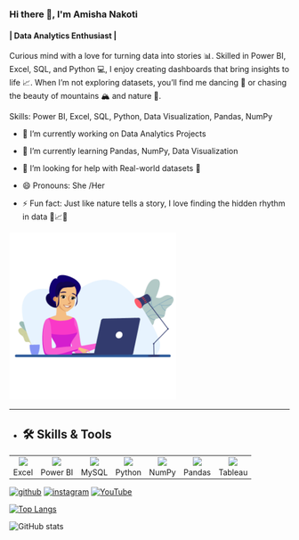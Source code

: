 ### Hi there 👋, I'm  Amisha Nakoti
#### | Data Analytics Enthusiast |
Curious mind with a love for turning data into stories 📊. Skilled in Power BI, Excel, SQL, and Python 💻, I enjoy creating dashboards that bring insights to life 📈. When I’m not exploring datasets, you’ll find me dancing 💃 or chasing the beauty of mountains 🏔️ and nature 🌿.

Skills: Power BI, Excel, SQL, Python, Data Visualization, Pandas, NumPy

- 🔭 I’m currently working on Data Analytics Projects 
- 🌱 I’m currently learning Pandas, NumPy, Data Visualization 
- 🤔 I’m looking for help with Real-world datasets 📂 
- 😄 Pronouns: She /Her 
- ⚡ Fun fact:  Just like nature tells a story, I love finding the hidden rhythm in data 🌄📈💃

  </td>
<td align="center" width="40%">
  <img src="vw6LrzVLM8.gif" width="300"/>
</td>
</tr>
</table>

---

- ## 🛠 Skills & Tools
<table>
<tr>
<td align="center">
  <img src="https://img.icons8.com/color/96/microsoft-excel-2019--v1.png" width="60"/><br>Excel
</td>
<td align="center">
  <img src="https://img.icons8.com/color/96/power-bi.png" width="60"/><br>Power BI
</td>
<td align="center">
  <img src="https://img.icons8.com/fluency/96/mysql-logo.png" width="60"/><br>MySQL
</td>
<td align="center">
  <img src="https://cdn.jsdelivr.net/gh/devicons/devicon/icons/python/python-original.svg" width="60"/><br>Python
</td>
<td align="center">
  <img src="https://numpy.org/images/logo.svg" width="80"/><br>NumPy
</td>
<td align="center">
  <img src="https://pandas.pydata.org/static/img/pandas_mark.svg" width="80"/><br>Pandas
</td>
<td align="center">
  <img src="https://img.icons8.com/color/96/tableau-software.png" width="60"/><br>Tableau
</td>
</tr>
</table>


[<img src='https://cdn.jsdelivr.net/npm/simple-icons@3.0.1/icons/github.svg' alt='github' height='40'>](https://github.com/amishanakoti143)  [<img src='https://cdn.jsdelivr.net/npm/simple-icons@3.0.1/icons/instagram.svg' alt='instagram' height='40'>](https://www.instagram.com/amu_nakoti/)  [<img src='https://cdn.jsdelivr.net/npm/simple-icons@3.0.1/icons/youtube.svg' alt='YouTube' height='40'>](https://www.youtube.com/channel/https://www.youtube.com/@amunakoti4698)  

[![Top Langs](https://github-readme-stats.vercel.app/api/top-langs/?username=amishanakoti143)](https://github.com/anuraghazra/github-readme-stats)

![GitHub stats](https://github-readme-stats.vercel.app/api?username=amishanakoti143&show_icons=true)  

